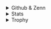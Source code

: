 <details><summary>Github & Zenn</summary><div>

  ### Github & Zenn
<p align="left">
  <a href="https://github.com/y-sa2shi">
    <img height="20" src="https://komarev.com/ghpvc/?username=ysa2shi" />
  </a>
  <a href="https://github.com/y-sa2shi">
    <img height="20" src="https://img.shields.io/github/followers/ysa2shi?label=follow&logo=github&style=flat" />
  </a>
  <a href="https://zenn.dev/keichan_15">
    <img height="20" src="https://badgen.org/img/zenn/y_satoshi/articles?style=plastic" />
  </a>
</p>

</div></details>

<details><summary>Stats</summary><div>
  
  ### Stats
![](http://github-profile-summary-cards.vercel.app/api/cards/profile-details?username=ysa2shi&theme=nord_dark)
![](http://github-profile-summary-cards.vercel.app/api/cards/repos-per-language?username=ysa2shi&theme=nord_dark)
![](http://github-profile-summary-cards.vercel.app/api/cards/most-commit-language?username=ysa2shi&theme=nord_dark)
![](http://github-profile-summary-cards.vercel.app/api/cards/stats?username=ysa2shi&theme=nord_dark)
![](http://github-profile-summary-cards.vercel.app/api/cards/productive-time?username=ysa2shi&theme=nord_dark&utcOffset=9)

</div></details>

<details><summary>Trophy</summary><div>

### Trophy

![trophy](https://github-profile-trophy.vercel.app/?username=ysa2shi&theme=nord)

</div></details>
